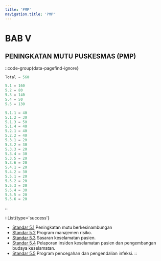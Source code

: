 ```yaml
---
title: 'PMP'
navigation.title: 'PMP'
---
```


# BAB V 
## PENINGKATAN MUTU PUSKESMAS (PMP)
::code-group{data-pagefind-ignore}
```js [Nilai]
Total = 560
```
```js [Standar]
5.1 = 160
5.2 = 80
5.3 = 140 
5.4 = 50 
5.5 = 130 
```
```js [Kriteria]
5.1.1 = 40
5.1.2 = 30
5.1.3 = 50
5.1.4 = 40
5.2.1 = 40
5.2.2 = 40
5.3.1 = 20
5.3.2 = 30
5.3.3 = 20
5.3.4 = 30
5.3.5 = 20
5.3.6 = 20
5.4.1 = 20
5.4.2 = 30
5.5.1 = 20
5.5.2 = 20
5.5.3 = 20
5.5.4 = 30
5.5.5 = 20
5.5.6 = 20
```
::
 
::List{type='success'}
- [Standar 5.1](/docs/akred/pkm/docs/akred/pkm/5/1) Peningkatan mutu berkesinambungan 
- [Standar 5.2](/docs/akred/pkm/docs/akred/pkm/5/2) Program manajemen risiko. 
- [Standar 5.3](/docs/akred/pkm/docs/akred/pkm/5/3) Sasaran keselamatan pasien. 
- [Standar 5.4](/docs/akred/pkm/docs/akred/pkm/5/4) Pelaporan insiden keselamatan pasien dan pengembangan budaya keselamatan. 
- [Standar 5.5](/docs/akred/pkm/docs/akred/pkm/5/5) Program pencegahan dan pengendalian infeksi. 
::